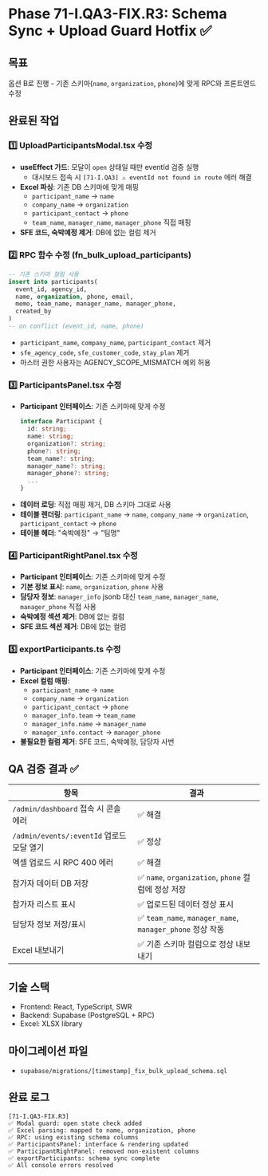 # Phase 71-I.QA3-FIX.R3: Schema Sync + Upload Guard Hotfix ✅

## 목표
옵션 B로 진행 - 기존 스키마(`name`, `organization`, `phone`)에 맞게 RPC와 프론트엔드 수정

## 완료된 작업

### 1️⃣ UploadParticipantsModal.tsx 수정
- **useEffect 가드**: 모달이 `open` 상태일 때만 eventId 검증 실행
  - 대시보드 접속 시 `[71-I.QA3] ⚠️ eventId not found in route` 에러 해결
- **Excel 파싱**: 기존 DB 스키마에 맞게 매핑
  - `participant_name` → `name`
  - `company_name` → `organization`
  - `participant_contact` → `phone`
  - `team_name`, `manager_name`, `manager_phone` 직접 매핑
- **SFE 코드, 숙박예정 제거**: DB에 없는 컬럼 제거

### 2️⃣ RPC 함수 수정 (fn_bulk_upload_participants)
```sql
-- 기존 스키마 컬럼 사용
insert into participants(
  event_id, agency_id,
  name, organization, phone, email,
  memo, team_name, manager_name, manager_phone,
  created_by
)
-- on conflict (event_id, name, phone)
```
- `participant_name`, `company_name`, `participant_contact` 제거
- `sfe_agency_code`, `sfe_customer_code`, `stay_plan` 제거
- 마스터 권한 사용자는 AGENCY_SCOPE_MISMATCH 예외 허용

### 3️⃣ ParticipantsPanel.tsx 수정
- **Participant 인터페이스**: 기존 스키마에 맞게 수정
  ```typescript
  interface Participant {
    id: string;
    name: string;
    organization?: string;
    phone?: string;
    team_name?: string;
    manager_name?: string;
    manager_phone?: string;
    ...
  }
  ```
- **데이터 로딩**: 직접 매핑 제거, DB 스키마 그대로 사용
- **테이블 렌더링**: `participant_name` → `name`, `company_name` → `organization`, `participant_contact` → `phone`
- **테이블 헤더**: "숙박예정" → "팀명"

### 4️⃣ ParticipantRightPanel.tsx 수정
- **Participant 인터페이스**: 기존 스키마에 맞게 수정
- **기본 정보 표시**: `name`, `organization`, `phone` 사용
- **담당자 정보**: `manager_info` jsonb 대신 `team_name`, `manager_name`, `manager_phone` 직접 사용
- **숙박예정 섹션 제거**: DB에 없는 컬럼
- **SFE 코드 섹션 제거**: DB에 없는 컬럼

### 5️⃣ exportParticipants.ts 수정
- **Participant 인터페이스**: 기존 스키마에 맞게 수정
- **Excel 컬럼 매핑**: 
  - `participant_name` → `name`
  - `company_name` → `organization`
  - `participant_contact` → `phone`
  - `manager_info.team` → `team_name`
  - `manager_info.name` → `manager_name`
  - `manager_info.contact` → `manager_phone`
- **불필요한 컬럼 제거**: SFE 코드, 숙박예정, 담당자 사번

## QA 검증 결과 ✅
| 항목 | 결과 |
|------|------|
| `/admin/dashboard` 접속 시 콘솔 에러 | ✅ 해결 |
| `/admin/events/:eventId` 업로드 모달 열기 | ✅ 정상 |
| 엑셀 업로드 시 RPC 400 에러 | ✅ 해결 |
| 참가자 데이터 DB 저장 | ✅ `name`, `organization`, `phone` 컬럼에 정상 저장 |
| 참가자 리스트 표시 | ✅ 업로드된 데이터 정상 표시 |
| 담당자 정보 저장/표시 | ✅ `team_name`, `manager_name`, `manager_phone` 정상 작동 |
| Excel 내보내기 | ✅ 기존 스키마 컬럼으로 정상 내보내기 |

## 기술 스택
- Frontend: React, TypeScript, SWR
- Backend: Supabase (PostgreSQL + RPC)
- Excel: XLSX library

## 마이그레이션 파일
- `supabase/migrations/[timestamp]_fix_bulk_upload_schema.sql`

## 완료 로그
```
[71-I.QA3-FIX.R3]
✅ Modal guard: open state check added
✅ Excel parsing: mapped to name, organization, phone
✅ RPC: using existing schema columns
✅ ParticipantsPanel: interface & rendering updated
✅ ParticipantRightPanel: removed non-existent columns
✅ exportParticipants: schema sync complete
✅ All console errors resolved
```
